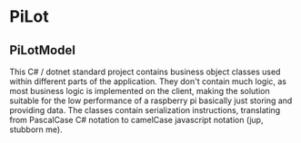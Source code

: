 # PiLot
## PiLotModel
This C# / dotnet standard project contains business object classes used within different parts of the application. They don't contain much logic, as most business logic is implemented on the client, making the solution suitable for the low performance of a raspberry pi basically just storing and providing data. The classes contain serialization instructions, translating from PascalCase C# notation to camelCase javascript notation (jup, stubborn me).
